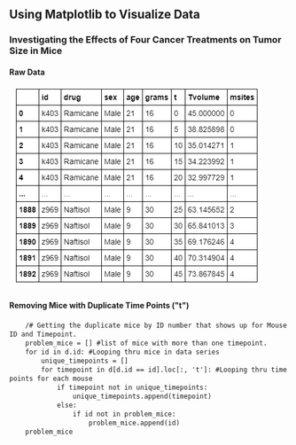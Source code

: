 ## Using Matplotlib to Visualize Data

### Investigating the Effects of Four Cancer Treatments on Tumor Size in Mice


#### Raw Data

![Raw Data](Images/Raw_Data.PNG)


#### Removing Mice with Duplicate Time Points ("t")

        /# Getting the duplicate mice by ID number that shows up for Mouse ID and Timepoint.
        problem_mice = [] #list of mice with more than one timepoint.
        for id in d.id: #Looping thru mice in data series
            unique_timepoints = []
            for timepoint in d[d.id == id].loc[:, 't']: #Looping thru time points for each mouse
                if timepoint not in unique_timepoints:
                    unique_timepoints.append(timepoint)
                else:
                    if id not in problem_mice: 
                        problem_mice.append(id)
        problem_mice

